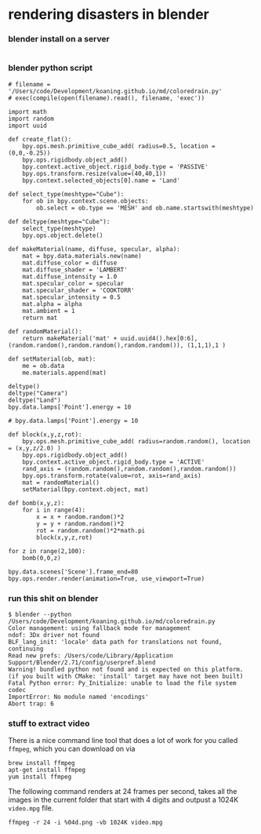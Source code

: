 # rendering disasters in blender

### blender install on a server 

```

```

### blender python script 

```
# filename = '/Users/code/Development/koaning.github.io/md/coloredrain.py'
# exec(compile(open(filename).read(), filename, 'exec'))

import math 
import random
import uuid

def create_flat():
    bpy.ops.mesh.primitive_cube_add( radius=0.5, location = (0,0,-0.25))
    bpy.ops.rigidbody.object_add()
    bpy.context.active_object.rigid_body.type = 'PASSIVE'
    bpy.ops.transform.resize(value=(40,40,1))
    bpy.context.selected_objects[0].name = 'Land'

def select_type(meshtype="Cube"):
    for ob in bpy.context.scene.objects:
        ob.select = ob.type == 'MESH' and ob.name.startswith(meshtype)

def deltype(meshtype="Cube"):
    select_type(meshtype)
    bpy.ops.object.delete()

def makeMaterial(name, diffuse, specular, alpha):
    mat = bpy.data.materials.new(name)
    mat.diffuse_color = diffuse
    mat.diffuse_shader = 'LAMBERT' 
    mat.diffuse_intensity = 1.0 
    mat.specular_color = specular
    mat.specular_shader = 'COOKTORR'
    mat.specular_intensity = 0.5
    mat.alpha = alpha
    mat.ambient = 1
    return mat

def randomMaterial():
	return makeMaterial('mat' + uuid.uuid4().hex[0:6], (random.random(),random.random(),random.random()), (1,1,1),1 )

def setMaterial(ob, mat):
    me = ob.data
    me.materials.append(mat)

deltype()
deltype("Camera")
deltype("Land")
bpy.data.lamps['Point'].energy = 10

# bpy.data.lamps['Point'].energy = 10

def block(x,y,z,rot):
	bpy.ops.mesh.primitive_cube_add( radius=random.random(), location = (x,y,z/2.0) )
	bpy.ops.rigidbody.object_add()
	bpy.context.active_object.rigid_body.type = 'ACTIVE'
	rand_axis = (random.random(),random.random(),random.random())
	bpy.ops.transform.rotate(value=rot, axis=rand_axis)
	mat = randomMaterial()
	setMaterial(bpy.context.object, mat)

def bomb(x,y,z):
	for i in range(4):
		x = x + random.random()*2
		y = y + random.random()*2
		rot = random.random()*2*math.pi
		block(x,y,z,rot)

for z in range(2,100):
	bomb(0,0,z)

bpy.data.scenes['Scene'].frame_end=80
bpy.ops.render.render(animation=True, use_viewport=True)
```

### run this shit on blender 

```
$ blender --python /Users/code/Development/koaning.github.io/md/coloredrain.py
Color management: using fallback mode for management
ndof: 3Dx driver not found
BLF_lang_init: 'locale' data path for translations not found, continuing
Read new prefs: /Users/code/Library/Application Support/Blender/2.71/config/userpref.blend
Warning! bundled python not found and is expected on this platform. (if you built with CMake: 'install' target may have not been built)
Fatal Python error: Py_Initialize: unable to load the file system codec
ImportError: No module named 'encodings'
Abort trap: 6
```

### stuff to extract video 

There is a nice command line tool that does a lot of work for you called ```ffmpeg```, which you can download on via 

```
brew install ffmpeg
apt-get install ffmpeg
yum install ffmpeg 
```

The following command renders at 24 frames per second, takes all the images in the current folder that start with 4 digits and outpust a 1024K ```video.mpg``` file.

```
ffmpeg -r 24 -i %04d.png -vb 1024K video.mpg
```

